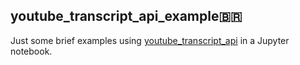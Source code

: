 youtube_transcript_api_example🇧🇷
---

Just some brief examples using [youtube_transcript_api](https://pypi.org/project/youtube-transcript-api/) in a Jupyter notebook.
